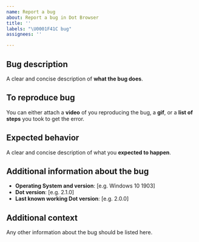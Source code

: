 ```yaml
---
name: Report a bug
about: Report a bug in Dot Browser
title: ''
labels: "\U0001F41C bug"
assignees: ''

---
```


## **Bug description**
A clear and concise description of **what the bug does**.

## **To reproduce bug**
You can either attach a **video** of you reproducing the bug, a **gif**, or a **list of steps** you took to get the error.

<!-- **1.** Go to [...]
**2.** Click on [...]
**3.** Scroll down to [...]
**4.** See error -->

## **Expected behavior**
A clear and concise description of what you **expected to happen**.

## **Additional information about the bug**
 - **Operating System and version**: [e.g. Windows 10 1903]
 - **Dot version**: [e.g. 2.1.0]
 - **Last known working Dot version**: [e.g. 2.0.0]

## **Additional context**
Any other information about the bug should be listed here.
